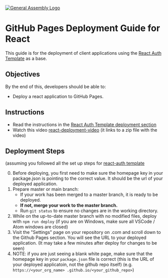 




[![General Assembly Logo](https://camo.githubusercontent.com/1a91b05b8f4d44b5bbfb83abac2b0996d8e26c92/687474703a2f2f692e696d6775722e636f6d2f6b6538555354712e706e67)](https://generalassemb.ly/education/web-development-immersive)

# GitHub Pages Deployment Guide for React

This guide is for the deployment of client applications using the
[React Auth Template](https://git.generalassemb.ly/ga-wdi-boston/react-auth-template)
as a base.

## Objectives

By the end of this, developers should be able to:

- Deploy a react application to GitHub Pages.

## Instructions

- Read the instructions in the [React Auth Template deployment section](https://git.generalassemb.ly/ga-wdi-boston/react-auth-template#deployment)
- Watch this video [react-deployment-video](https://drive.google.com/drive/folders/1yVk7Is2ReE_opoH4ogNU_IuJYMTTkpHB) (it links to a zip file with the video)

## Deployment Steps
(assuming you followed all the set up steps for [react-auth template](https://git.generalassemb.ly/ga-wdi-boston/react-auth-template#installation)

0. Before deploying, you first need to make sure the homepage key in your package.json is pointing to the correct value. It should be the url of your deployed application.
1. Prepare master or main branch:
    - If your work has been merged to a master branch, it is ready to be deployed.
    - **If not, merge your work to the master branch.**
    - Run `git status` to ensure no changes are in the working directory.
2.  While on the up-to-date master branch with no modified files, deploy with `npm run deploy` (if you are on Windows, make sure all VSCode / Atom windows are closed)
3.  Visit the "Settings" page on your repository on 
.com and scroll down to the Github Pages section. You will see the URL to your deployed application. (It may take a few minutes after deploy for changes to be seen)
4.  NOTE: if you are just seeing a blank white page, make sure that the homepage key in your `package.json` file is correct (this is the URL of your deployed applicatoin, not the github repo itself) (e.g. `https://<your_org_name> .github.io/<your_github_repo>`)
